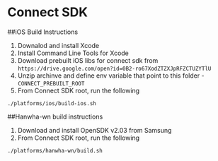# Connect SDK

##iOS Build Instructions

1. Downalod and install Xcode
2. Install Command Line Tools for Xcode
3. Download prebuilt iOS libs for connect sdk from `https://drive.google.com/open?id=0B2-ro67XodZTZXJpRFZCTUZYTlU`
4. Unzip archinve and define env variable that point to this folder - `CONNECT_PREBUILT_ROOT`
5. From Connect SDK root, run the following

  ```
  ./platforms/ios/build-ios.sh
  ```

##Hanwha-wn build instructions

1. Download and install OpenSDK v2.03 from Samsung
2. From Connect SDK root, run the following

 ```
 ./platforms/hanwha-wn/build.sh
 ```
 